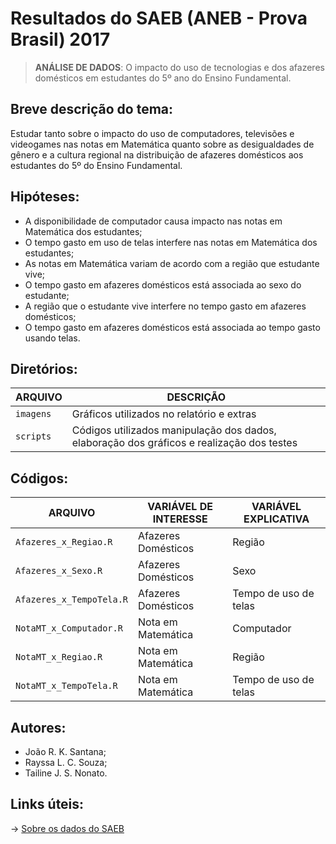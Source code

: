 # Resultados do SAEB (ANEB - Prova Brasil) 2017
> **ANÁLISE DE DADOS**: O impacto do uso de tecnologias e dos afazeres domésticos em estudantes do 5º ano do Ensino Fundamental.


## **Breve descrição do tema:**
Estudar tanto sobre o impacto do uso de computadores, televisões e videogames nas notas em Matemática quanto sobre as desigualdades de gênero e a cultura regional na distribuição de afazeres domésticos aos estudantes do 5º do Ensino Fundamental.

## **Hipóteses:**

- A disponibilidade de computador causa impacto nas notas em Matemática dos estudantes; 
- O tempo gasto em uso de telas interfere nas notas em Matemática dos estudantes;
- As notas em Matemática variam de acordo com a região que estudante vive; 
- O tempo gasto em  afazeres domésticos está associada ao sexo do estudante;
- A região que o estudante vive interfere no tempo gasto em afazeres domésticos;
- O tempo gasto em afazeres domésticos está associada ao tempo gasto usando telas.


## **Diretórios:**

| ARQUIVO        | DESCRIÇÃO |
|----------------|-----------|
|`imagens`     | Gráficos utilizados no relatório e extras |
|`scripts`     | Códigos utilizados manipulação dos dados, elaboração dos gráficos e realização dos testes |

## **Códigos:**

| ARQUIVO        | VARIÁVEL DE INTERESSE | VARIÁVEL EXPLICATIVA |
|----------------|-----------|-----------|
|`Afazeres_x_Regiao.R`     | Afazeres Domésticos   | Região|
|`Afazeres_x_Sexo.R`     |  Afazeres Domésticos  | Sexo |
|`Afazeres_x_TempoTela.R`     |   Afazeres Domésticos | Tempo de uso de telas |
|`NotaMT_x_Computador.R`     |  Nota em Matemática | Computador |
|`NotaMT_x_Regiao.R`     |  Nota em Matemática  | Região |
|`NotaMT_x_TempoTela.R`     |  Nota em Matemática  | Tempo de uso de telas |


## **Autores:** 

- João R. K. Santana; 
- Rayssa L. C. Souza; 
- Tailine J. S. Nonato.

## **Links úteis:**

-> [Sobre os dados do SAEB](https://www.gov.br/inep/pt-br/areas-de-atuacao/avaliacao-e-exames-educacionais/saeb) 
